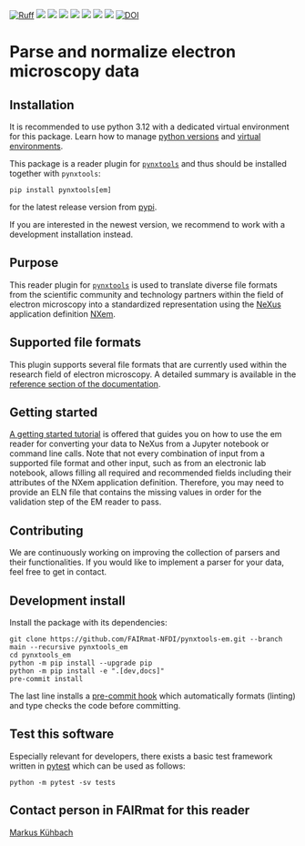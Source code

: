 [![Ruff](https://img.shields.io/endpoint?url=https://raw.githubusercontent.com/astral-sh/ruff/main/assets/badge/v2.json)](https://github.com/astral-sh/ruff)
![](https://github.com/FAIRmat-NFDI/pynxtools-em/actions/workflows/pytest.yml/badge.svg)
![](https://github.com/FAIRmat-NFDI/pynxtools-em/actions/workflows/pylint.yml/badge.svg)
![](https://github.com/FAIRmat-NFDI/pynxtools-em/actions/workflows/publish.yml/badge.svg)
![](https://img.shields.io/pypi/pyversions/pynxtools-em)
![](https://img.shields.io/pypi/l/pynxtools-em)
![](https://img.shields.io/pypi/v/pynxtools-em)
![](https://coveralls.io/repos/github/FAIRmat-NFDI/pynxtools-em/badge.svg?branch=main)
[![DOI](https://zenodo.org/badge/773960253.svg)](https://zenodo.org/badge/latestdoi/773960253)

# Parse and normalize electron microscopy data

## Installation
It is recommended to use python 3.12 with a dedicated virtual environment for this package.
Learn how to manage [python versions](https://github.com/pyenv/pyenv) and
[virtual environments](https://realpython.com/python-virtual-environments-a-primer/).

This package is a reader plugin for [`pynxtools`](https://github.com/FAIRmat-NFDI/pynxtools) and thus should be installed together with `pynxtools`:
```shell
pip install pynxtools[em]
```

for the latest release version from [pypi](https://pypi.org/project/pynxtools-em/).

If you are interested in the newest version, we recommend to work with a development installation instead.

## Purpose
This reader plugin for [`pynxtools`](https://github.com/FAIRmat-NFDI/pynxtools) is used to translate diverse file formats from the scientific community and technology partners
within the field of electron microscopy into a standardized representation using the [NeXus](https://www.nexusformat.org/) application definition [NXem](https://fairmat-nfdi.github.io/nexus_definitions/classes/applications/NXem.html#nxem).

## Supported file formats
This plugin supports several file formats that are currently used within the research field of electron microscopy.
A detailed summary is available in the [reference section of the documentation](https://fairmat-nfdi.github.io/pynxtools-em).

## Getting started
[A getting started tutorial](https://github.com/FAIRmat-NFDI/pynxtools-em/tree/main/examples) is offered that guides you
on how to use the em reader for converting your data to NeXus from a Jupyter notebook or command line calls. Note that not every combination of input from a supported file format and other input, such as from an electronic lab notebook, allows filling all required and recommended fields including their attributes of the NXem
application definition. Therefore, you may need to provide an ELN file that contains the missing values in order for the
validation step of the EM reader to pass.

## Contributing
We are continuously working on improving the collection of parsers and their functionalities.
If you would like to implement a parser for your data, feel free to get in contact.

## Development install
Install the package with its dependencies:

```shell
git clone https://github.com/FAIRmat-NFDI/pynxtools-em.git --branch main --recursive pynxtools_em
cd pynxtools_em
python -m pip install --upgrade pip
python -m pip install -e ".[dev,docs]"
pre-commit install
```

The last line installs a [pre-commit hook](https://pre-commit.com/#intro) which
automatically formats (linting) and type checks the code before committing.

## Test this software
Especially relevant for developers, there exists a basic test framework written in
[pytest](https://docs.pytest.org/en/stable/) which can be used as follows:

```shell
python -m pytest -sv tests
```

## Contact person in FAIRmat for this reader
[Markus Kühbach](https://www.fairmat-nfdi.eu/fairmat/about-fairmat/team-fairmat)
